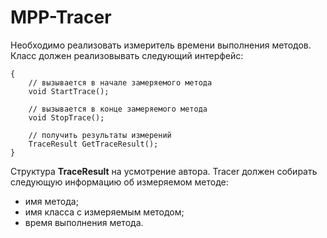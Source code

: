 # MPP-Tracer
Необходимо реализовать измеритель времени выполнения методов.
Класс должен реализовывать следующий интерфейс:

```public interface ITracer
{
    // вызывается в начале замеряемого метода
    void StartTrace();​
    
    // вызывается в конце замеряемого метода 
    void StopTrace();​
    
    // получить результаты измерений  
    TraceResult GetTraceResult();
}
```

Структура **TraceResult** на усмотрение автора.
Tracer должен собирать следующую информацию об измеряемом методе:
* имя метода;
* имя класса с измеряемым методом;
* время выполнения метода.
